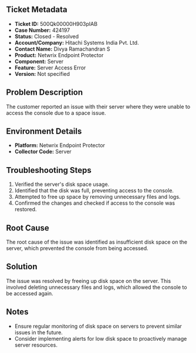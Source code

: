 ## Ticket Metadata
- **Ticket ID:** 500Qk00000H903pIAB
- **Case Number:** 424197
- **Status:** Closed - Resolved
- **Account/Company:** Hitachi Systems India Pvt. Ltd.
- **Contact Name:** Divya Ramachandran S
- **Product:** Netwrix Endpoint Protector
- **Component:** Server
- **Feature:** Server Access Error
- **Version:** Not specified

## Problem Description
The customer reported an issue with their server where they were unable to access the console due to a space issue.

## Environment Details
- **Platform:** Netwrix Endpoint Protector
- **Collector Code:** Server

## Troubleshooting Steps
1. Verified the server's disk space usage.
2. Identified that the disk was full, preventing access to the console.
3. Attempted to free up space by removing unnecessary files and logs.
4. Confirmed the changes and checked if access to the console was restored.

## Root Cause
The root cause of the issue was identified as insufficient disk space on the server, which prevented the console from being accessed.

## Solution
The issue was resolved by freeing up disk space on the server. This involved deleting unnecessary files and logs, which allowed the console to be accessed again.

## Notes
- Ensure regular monitoring of disk space on servers to prevent similar issues in the future.
- Consider implementing alerts for low disk space to proactively manage server resources.